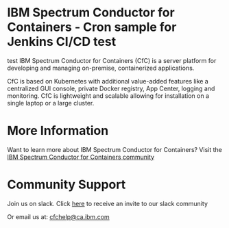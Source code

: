 # IBM Spectrum Conductor for Containers - Cron sample for Jenkins CI/CD test
test
IBM Spectrum Conductor for Containers (CfC) is a server platform for developing and managing on-premise, containerized applications. 

CfC is based on Kubernetes with additional value-added features like a centralized GUI console, private Docker registry, App Center, logging and monitoring. CfC is lightweight and scalable allowing for installation on a single laptop or a large cluster.

# More Information
Want to learn more about IBM Spectrum Conductor for Containers?
Visit the [IBM Spectrum Conductor for Containers community](https://www.ibm.com/developerworks/community/wikis/home?lang=en#!/wiki/W1559b1be149d_43b0_881e_9783f38faaff)

# Community Support
Join us on slack. Click [here](http://ibm.biz/BdsHmN) to receive an invite to our slack community

Or email us at: cfchelp@ca.ibm.com
